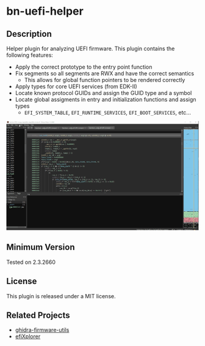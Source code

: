 # bn-uefi-helper

## Description

Helper plugin for analyzing UEFI firmware. This plugin contains the following features:

* Apply the correct prototype to the entry point function
* Fix segments so all segments are RWX and have the correct semantics
   * This allows for global function pointers to be rendered correctly
* Apply types for core UEFI services (from EDK-II)
* Locate known protocol GUIDs and assign the GUID type and a symbol
* Locate global assigments in entry and initialization functions and assign types
   * `EFI_SYSTEM_TABLE`, `EFI_RUNTIME_SERVICES`, `EFI_BOOT_SERVICES`, etc...

![demo bn-uefi-helper](screen.gif)

## Minimum Version

Tested on 2.3.2660

## License

This plugin is released under a MIT license.

## Related Projects

* [ghidra-firmware-utils](https://github.com/al3xtjames/ghidra-firmware-utils)
* [efiXplorer](https://github.com/binarly-io/efiXplorer)
